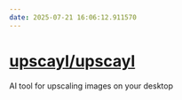 ```yaml
---
date: 2025-07-21 16:06:12.911570
---
```


# [upscayl/upscayl](https://github.com/upscayl/upscayl)

AI tool for upscaling images on your desktop